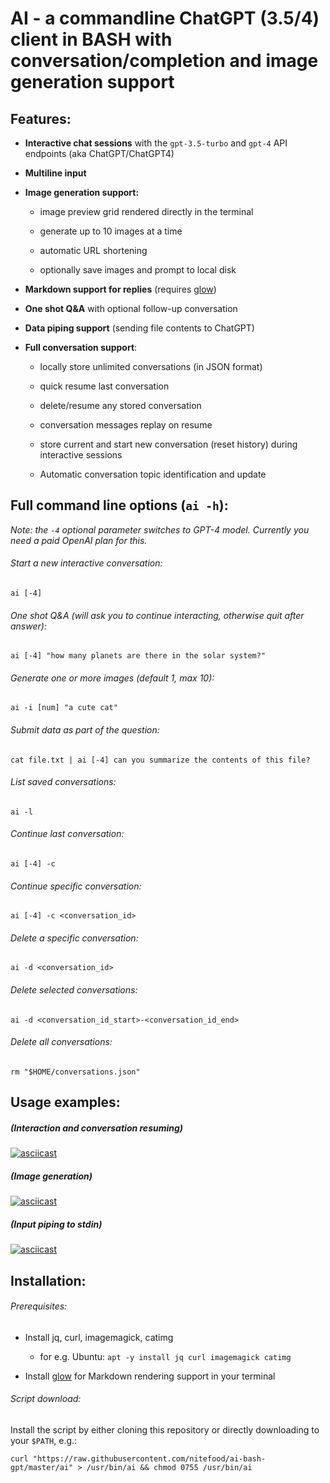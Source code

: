 # AI - a commandline ChatGPT (3.5/4) client in BASH with conversation/completion and image generation support

## Features:

* **Interactive chat sessions** with the `gpt-3.5-turbo` and `gpt-4` API endpoints (aka ChatGPT/ChatGPT4)

* **Multiline input**

* **Image generation support:**
  
  * image preview grid rendered directly in the terminal
  
  * generate up to 10 images at a time
  
  * automatic URL shortening
  
  * optionally save images and prompt to local disk

* **Markdown support for replies** (requires [glow](https://github.com/charmbracelet/glow#installation))

* **One shot Q&A** with optional follow-up conversation

* **Data piping support** (sending file contents to ChatGPT)

* **Full conversation support**:
  
  * locally store unlimited conversations (in JSON format)
  
  * quick resume last conversation
  
  * delete/resume any stored conversation
  
  * conversation messages replay on resume
  
  * store current and start new conversation (reset history) during interactive sessions
  
  * Automatic conversation topic identification and update

## Full command line options (`ai -h`):

_Note: the `-4` optional parameter switches to GPT-4 model. Currently you need a paid OpenAI plan for this._

###### Start a new interactive conversation:

`ai [-4]`

###### One shot Q&A (will ask you to continue interacting, otherwise quit after answer):

`ai [-4] "how many planets are there in the solar system?"`

###### Generate one or more images (default 1, max 10):

`ai -i [num] "a cute cat"`

###### Submit data as part of the question:

`cat file.txt | ai [-4] can you summarize the contents of this file?`

###### List saved conversations:

`ai -l`

###### Continue last conversation:

`ai [-4] -c`

###### Continue specific conversation:

`ai [-4] -c <conversation_id>`

###### Delete a specific conversation:

`ai -d <conversation_id>`

###### Delete selected conversations:

`ai -d <conversation_id_start>-<conversation_id_end>`

###### Delete all conversations:

`rm "$HOME/conversations.json"`

## Usage examples:

##### (Interaction and conversation resuming)

[![asciicast](https://asciinema.org/a/572784.svg)](https://asciinema.org/a/572784)

##### (Image generation)

[![asciicast](https://asciinema.org/a/572785.svg)](https://asciinema.org/a/572785)

##### (Input piping to stdin)

[![asciicast](https://asciinema.org/a/572786.svg)](https://asciinema.org/a/572786)

## Installation:

###### Prerequisites:

* Install jq, curl, imagemagick, catimg
  
  * for e.g. Ubuntu: `apt -y install jq curl imagemagick catimg`

* Install [glow](https://github.com/charmbracelet/glow#installation) for Markdown rendering support in your terminal

###### Script download:

Install the script by either cloning this repository or directly downloading to your `$PATH`, e.g.:

```shell
curl "https://raw.githubusercontent.com/nitefood/ai-bash-gpt/master/ai" > /usr/bin/ai && chmod 0755 /usr/bin/ai
```
